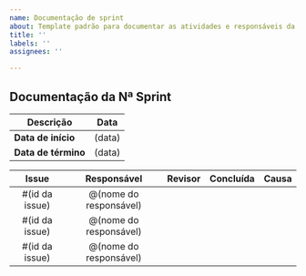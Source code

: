 ```yaml
---
name: Documentação de sprint
about: Template padrão para documentar as atividades e responsáveis da sprint
title: ''
labels: ''
assignees: ''

---
```


## Documentação da Nª Sprint

Descrição | Data
--------- | ------
| **Data de início**   | (data)
| **Data de término** | (data)

| Issue | Responsável | Revisor | Concluída | Causa |
| :-:   | :-:         | :-:       | :-:   | :-: |
| #(id da issue) | @(nome do responsável) | | | |
| #(id da issue) | @(nome do responsável) | | | |
| #(id da issue) | @(nome do responsável) | | | |
  
<!-- ✔️✖️⚠️ -->
<!-- @LorrayneCardozo  -->
<!-- @joao15victor08 --> 
<!-- @GuilhermeBraz  -->
<!-- @AlGouvea  -->
<!-- @AntonioAldisio  -->
<!-- @ArielSixwings  -->
<!-- @ilus1  -->
<!-- @luis-furtado  -->
<!-- @Peh099  -->
<!-- @Balbinoo  -->
